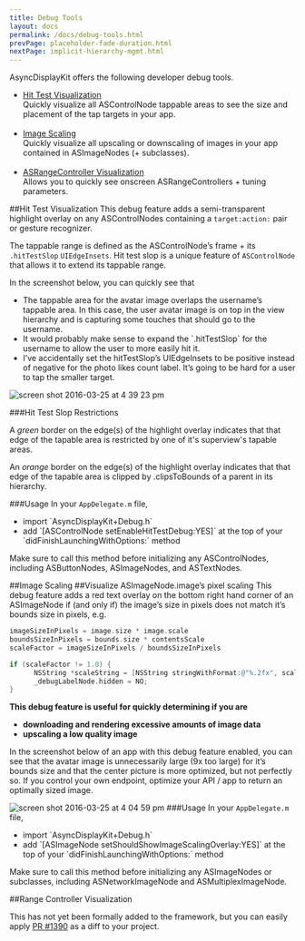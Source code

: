 ```yaml
---
title: Debug Tools
layout: docs
permalink: /docs/debug-tools.html
prevPage: placeholder-fade-duration.html
nextPage: implicit-hierarchy-mgmt.html
---
```


AsyncDisplayKit offers the following developer debug tools.

<ul>
<li><a href = "debug-tools.html/hit-test-visualization">Hit Test Visualization</a></li>
Quickly visualize all ASControlNode tappable areas to see the size and placement of the tap targets in your app.
<br>
<br>
<li><a href = "debug-tools.html#image-scaling">Image Scaling</a></li>
Quickly visualize all upscaling or downscaling of images in your app contained in ASImageNodes (+ subclasses). 
<br>
<br>
<li><a href = "debug-tools.html#range-controller-visualization">ASRangeController Visualization</a></li>
Allows you to quickly see onscreen ASRangeControllers + tuning parameters.
</ul>

##Hit Test Visualization
This debug feature adds a semi-transparent highlight overlay on any ASControlNodes containing a `target:action:` pair or gesture recognizer. 

The tappable range is defined as the ASControlNode’s frame + its `.hitTestSlop` `UIEdgeInsets`. Hit test slop is a unique feature of `ASControlNode` that allows it to extend its tappable range. 

In the screenshot below, you can quickly see that
<ul> 
  <li>The tappable area for the avatar image overlaps the username’s tappable area. In this case, the user avatar image is on top in the view hierarchy and is capturing some touches that should go to the username.</li>
  <li>It would probably make sense to expand the `.hitTestSlop` for the username to allow the user to more easily hit it.</li>
  <li>I’ve accidentally set the hitTestSlop’s UIEdgeInsets to be positive instead of negative for the photo likes count label. It’s going to be hard for a user to tap the smaller target.</li>
</ul>

![screen shot 2016-03-25 at 4 39 23 pm](https://cloud.githubusercontent.com/assets/3419380/14057034/e1e71450-f2b1-11e5-8091-3e6f22862994.png)

###Hit Test Slop Restrictions

A _green_ border on the edge(s) of the highlight overlay indicates that that edge of the tapable area is restricted by one of it's superview's tapable areas. 

An _orange_ border on the edge(s) of the highlight overlay indicates that that edge of the tapable area is clipped by .clipsToBounds of a parent in its hierarchy. 

###Usage
In your `AppDelegate.m` file, 
<ul>
  <li>import `AsyncDisplayKit+Debug.h`</li>
  <li>add `[ASControlNode setEnableHitTestDebug:YES]` at the top of your `didFinishLaunchingWithOptions:` method</li>
</ul>
Make sure to call this method before initializing any ASControlNodes, including ASButtonNodes, ASImageNodes, and ASTextNodes.


##Image Scaling
##Visualize ASImageNode.image’s pixel scaling
This debug feature adds a red text overlay on the bottom right hand corner of an ASImageNode if (and only if) the image’s size in pixels does not match it’s bounds size in pixels, e.g.

```objective-c
imageSizeInPixels = image.size * image.scale
boundsSizeInPixels = bounds.size * contentsScale
scaleFactor = imageSizeInPixels / boundsSizeInPixels

if (scaleFactor != 1.0) {
      NSString *scaleString = [NSString stringWithFormat:@"%.2fx", scaleFactor];
      _debugLabelNode.hidden = NO;
}
```

**This debug feature is useful for quickly determining if you are**
<ul>
  <li><strong>downloading and rendering excessive amounts of image data</li> 
  <li>upscaling a low quality image</strong></li>
</ul>

In the screenshot below of an app with this debug feature enabled, you can see that the avatar image is unnecessarily large (9x too large) for it’s bounds size and that the center picture is more optimized, but not perfectly so. If you control your own endpoint, optimize your API / app to return an optimally sized image.

![screen shot 2016-03-25 at 4 04 59 pm](https://cloud.githubusercontent.com/assets/3419380/14056994/15561daa-f2b1-11e5-9606-59d54d2b5354.png)
###Usage
In your `AppDelegate.m` file, 
<ul>
  <li>import `AsyncDisplayKit+Debug.h`</li>
  <li>add `[ASImageNode setShouldShowImageScalingOverlay:YES]` at the top of your `didFinishLaunchingWithOptions:` method</li>
</ul>
Make sure to call this method before initializing any ASImageNodes or subclasses, including ASNetworkImageNode and ASMultiplexImageNode.

##Range Controller Visualization

This has not yet been formally added to the framework, but you can easily apply <a href = "https://github.com/facebook/AsyncDisplayKit/pull/1390">PR #1390</a> as a diff to your project.  
